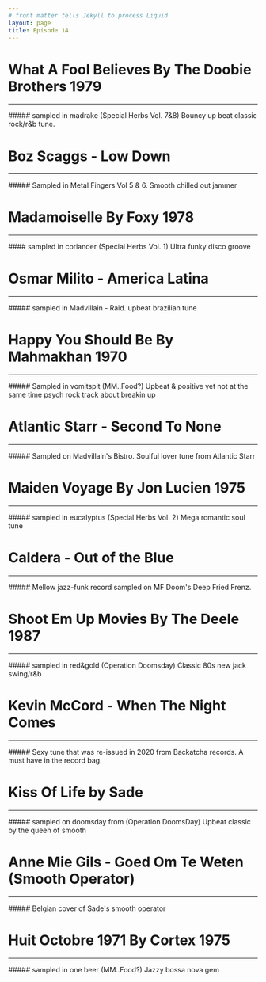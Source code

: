 ```yaml
---
# front matter tells Jekyll to process Liquid
layout: page
title: Episode 14
---
```



# What A Fool Believes By The Doobie Brothers 1979 
<hr>
##### sampled in madrake (Special Herbs Vol. 7&8) Bouncy up beat classic rock/r&b tune.

# Boz Scaggs - Low Down
<hr>
##### Sampled in Metal Fingers Vol 5 & 6. Smooth chilled out jammer

# Madamoiselle By Foxy 1978
<hr>
#### sampled in coriander (Special Herbs Vol. 1) Ultra funky disco groove

# Osmar Milito - America Latina
<hr>
##### sampled in Madvillain - Raid. upbeat brazilian tune

# Happy You Should Be By Mahmakhan 1970
<hr>
##### Sampled in vomitspit (MM..Food?) Upbeat & positive yet not at the same time psych rock track about breakin up

# Atlantic Starr - Second To None
<hr>
##### Sampled on Madvillain's Bistro. Soulful lover tune from Atlantic Starr

# Maiden Voyage By Jon Lucien 1975
<hr>
##### sampled in eucalyptus (Special Herbs Vol. 2) Mega romantic soul tune 

# Caldera - Out of the Blue
<hr>
##### Mellow jazz-funk record sampled on MF Doom's Deep Fried Frenz.

# Shoot Em Up Movies By The Deele 1987 
<hr>
##### sampled in red&gold (Operation Doomsday) Classic 80s new jack swing/r&b

# Kevin McCord - When The Night Comes
<hr>
##### Sexy tune that was re-issued in 2020 from Backatcha records. A must have in the record bag.

# Kiss Of Life by Sade
<hr>
##### sampled on doomsday from (Operation DoomsDay) Upbeat classic by the queen of smooth

# Anne Mie Gils - Goed Om Te Weten (Smooth Operator)
<hr>
##### Belgian cover of Sade's smooth operator

# Huit Octobre 1971 By Cortex 1975
<hr>
##### sampled in one beer (MM..Food?) Jazzy bossa nova gem
